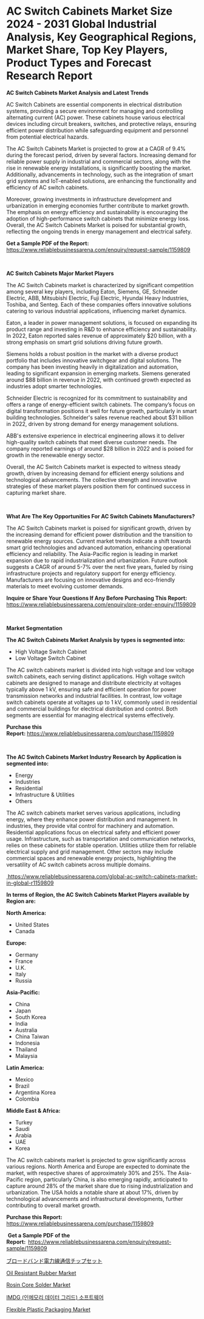 <p><h1>AC Switch Cabinets Market Size 2024 - 2031 Global Industrial Analysis, Key Geographical Regions, Market Share, Top Key Players, Product Types and Forecast Research Report</h1></p><p><strong>AC Switch Cabinets Market Analysis and Latest Trends</strong></p>
<p><p>AC Switch Cabinets are essential components in electrical distribution systems, providing a secure environment for managing and controlling alternating current (AC) power. These cabinets house various electrical devices including circuit breakers, switches, and protective relays, ensuring efficient power distribution while safeguarding equipment and personnel from potential electrical hazards.</p><p>The AC Switch Cabinets Market is projected to grow at a CAGR of 9.4% during the forecast period, driven by several factors. Increasing demand for reliable power supply in industrial and commercial sectors, along with the rise in renewable energy installations, is significantly boosting the market. Additionally, advancements in technology, such as the integration of smart grid systems and IoT-enabled solutions, are enhancing the functionality and efficiency of AC switch cabinets.</p><p>Moreover, growing investments in infrastructure development and urbanization in emerging economies further contribute to market growth. The emphasis on energy efficiency and sustainability is encouraging the adoption of high-performance switch cabinets that minimize energy loss. Overall, the AC Switch Cabinets Market is poised for substantial growth, reflecting the ongoing trends in energy management and electrical safety.</p></p>
<p><strong>Get a Sample PDF of the Report:&nbsp;</strong> <a href="https://www.reliablebusinessarena.com/enquiry/request-sample/1159809">https://www.reliablebusinessarena.com/enquiry/request-sample/1159809</a></p>
<p>&nbsp;</p>
<p><strong>AC Switch Cabinets Major Market Players</strong></p>
<p><p>The AC Switch Cabinets market is characterized by significant competition among several key players, including Eaton, Siemens, GE, Schneider Electric, ABB, Mitsubishi Electric, Fuji Electric, Hyundai Heavy Industries, Toshiba, and Senteg. Each of these companies offers innovative solutions catering to various industrial applications, influencing market dynamics.</p><p>Eaton, a leader in power management solutions, is focused on expanding its product range and investing in R&D to enhance efficiency and sustainability. In 2022, Eaton reported sales revenue of approximately $20 billion, with a strong emphasis on smart grid solutions driving future growth.</p><p>Siemens holds a robust position in the market with a diverse product portfolio that includes innovative switchgear and digital solutions. The company has been investing heavily in digitalization and automation, leading to significant expansion in emerging markets. Siemens generated around $88 billion in revenue in 2022, with continued growth expected as industries adopt smarter technologies.</p><p>Schneider Electric is recognized for its commitment to sustainability and offers a range of energy-efficient switch cabinets. The company’s focus on digital transformation positions it well for future growth, particularly in smart building technologies. Schneider's sales revenue reached about $31 billion in 2022, driven by strong demand for energy management solutions.</p><p>ABB's extensive experience in electrical engineering allows it to deliver high-quality switch cabinets that meet diverse customer needs. The company reported earnings of around $28 billion in 2022 and is poised for growth in the renewable energy sector.</p><p>Overall, the AC Switch Cabinets market is expected to witness steady growth, driven by increasing demand for efficient energy solutions and technological advancements. The collective strength and innovative strategies of these market players position them for continued success in capturing market share.</p></p>
<p>&nbsp;</p>
<p><strong>What Are The Key Opportunities For AC Switch Cabinets Manufacturers?</strong></p>
<p><p>The AC Switch Cabinets market is poised for significant growth, driven by the increasing demand for efficient power distribution and the transition to renewable energy sources. Current market trends indicate a shift towards smart grid technologies and advanced automation, enhancing operational efficiency and reliability. The Asia-Pacific region is leading in market expansion due to rapid industrialization and urbanization. Future outlook suggests a CAGR of around 5-7% over the next five years, fueled by rising infrastructure projects and regulatory support for energy efficiency. Manufacturers are focusing on innovative designs and eco-friendly materials to meet evolving customer demands.</p></p>
<p><strong>Inquire or Share Your Questions If Any Before Purchasing This Report:</strong> <a href="https://www.reliablebusinessarena.com/enquiry/pre-order-enquiry/1159809">https://www.reliablebusinessarena.com/enquiry/pre-order-enquiry/1159809</a></p>
<p>&nbsp;</p>
<p><strong>Market Segmentation</strong></p>
<p><strong>The AC Switch Cabinets Market Analysis by types is segmented into:</strong></p>
<p><ul><li>High Voltage Switch Cabinet</li><li>Low Voltage Switch Cabinet</li></ul></p>
<p><p>The AC switch cabinets market is divided into high voltage and low voltage switch cabinets, each serving distinct applications. High voltage switch cabinets are designed to manage and distribute electricity at voltages typically above 1 kV, ensuring safe and efficient operation for power transmission networks and industrial facilities. In contrast, low voltage switch cabinets operate at voltages up to 1 kV, commonly used in residential and commercial buildings for electrical distribution and control. Both segments are essential for managing electrical systems effectively.</p></p>
<p><strong>Purchase this Report:&nbsp;</strong><a href="https://www.reliablebusinessarena.com/purchase/1159809">https://www.reliablebusinessarena.com/purchase/1159809</a></p>
<p>&nbsp;</p>
<p><strong>The AC Switch Cabinets Market Industry Research by Application is segmented into:</strong></p>
<p><ul><li>Energy</li><li>Industries</li><li>Residential</li><li>Infrastructure & Utilities</li><li>Others</li></ul></p>
<p><p>The AC switch cabinets market serves various applications, including energy, where they enhance power distribution and management. In industries, they provide vital control for machinery and automation. Residential applications focus on electrical safety and efficient power usage. Infrastructure, such as transportation and communication networks, relies on these cabinets for stable operation. Utilities utilize them for reliable electrical supply and grid management. Other sectors may include commercial spaces and renewable energy projects, highlighting the versatility of AC switch cabinets across multiple domains.</p></p>
<p><a href="https://www.reliablebusinessarena.com/global-ac-switch-cabinets-market-in-global-r1159809">&nbsp;https://www.reliablebusinessarena.com/global-ac-switch-cabinets-market-in-global-r1159809</a></p>
<p><strong>In terms of Region, the AC Switch Cabinets Market Players available by Region are:</strong></p>
<p>
    <p> <strong> North America: </strong>
        <ul>
            <li>United States</li>
            <li>Canada</li>
        </ul>
        </p> 
    <p> <strong> Europe: </strong>
        <ul>
            <li>Germany</li>
            <li>France</li>
            <li>U.K.</li>
            <li>Italy</li>
            <li>Russia</li>
        </ul>
        </p> 
    <p> <strong> Asia-Pacific: </strong>
        <ul>
            <li>China</li>
            <li>Japan</li>
            <li>South Korea</li>
            <li>India</li>
            <li>Australia</li>
            <li>China Taiwan</li>
            <li>Indonesia</li>
            <li>Thailand</li>
            <li>Malaysia</li>
        </ul>
        </p> 
    <p> <strong> Latin America: </strong>
        <ul>
            <li>Mexico</li>
            <li>Brazil</li>
            <li>Argentina Korea</li>
            <li>Colombia</li>
        </ul>
        </p> 
    <p> <strong> Middle East & Africa: </strong>
        <ul>
            <li>Turkey</li>
            <li>Saudi</li>
            <li>Arabia</li>
            <li>UAE</li>
            <li>Korea</li>
        </ul>
    </p>
    </p>
<p><p>The AC switch cabinets market is projected to grow significantly across various regions. North America and Europe are expected to dominate the market, with respective shares of approximately 30% and 25%. The Asia-Pacific region, particularly China, is also emerging rapidly, anticipated to capture around 28% of the market share due to rising industrialization and urbanization. The USA holds a notable share at about 17%, driven by technological advancements and infrastructural developments, further contributing to overall market growth.</p></p>
<p><strong>Purchase this Report: </strong><a href="https://www.reliablebusinessarena.com/purchase/1159809">https://www.reliablebusinessarena.com/purchase/1159809</a></p>
<p>&nbsp;<strong>Get a Sample PDF of the Report:&nbsp;&nbsp;</strong><a href="https://www.reliablebusinessarena.com/enquiry/request-sample/1159809">https://www.reliablebusinessarena.com/enquiry/request-sample/1159809</a></p>
<p><strong></strong></p>
<p><p><a href="https://medium.com/@dfg5fff/broadband-power-line-communication-chipset-market-%E3%81%AF-%E3%82%B3%E3%82%B9%E3%83%88%E7%AE%A1%E7%90%86%E3%81%A8%E5%8A%B9%E7%8E%87%E5%90%91%E4%B8%8A%E3%82%92%E5%84%AA%E5%85%88%E3%81%97%E3%81%BE%E3%81%99-cdfbe7398c7d">ブロードバンド電力線通信チップセット</a></p><p><a href="https://issuu.com/reportprime-2/docs/oil-resistant-rubber-market-size-20_d5e0aee5a1e162">Oil Resistant Rubber Market</a></p><p><a href="https://issuu.com/reportprime-2/docs/rosin-core-solder-market-size-2030._9c659cdbb21820">Rosin Core Solder Market</a></p><p><a href="https://medium.com/@terina.1/imdg-%EC%9D%B8%EB%A9%94%EB%AA%A8%EB%A6%AC-%EB%8D%B0%EC%9D%B4%ED%84%B0-%EA%B7%B8%EB%A6%AC%EB%93%9C-%EC%86%8C%ED%94%84%ED%8A%B8%EC%9B%A8%EC%96%B4-%EC%8B%9C%EC%9E%A5%EC%9D%84-%ED%98%95%EC%84%B1%ED%95%98%EB%8A%94-%ED%98%81%EC%8B%A0-%EB%B0%8F-%EC%8B%9C%EC%9E%A5-%ED%8A%B8%EB%A0%8C%EB%93%9C%EB%8A%94-%EB%AC%B4%EC%97%87%EC%9D%B8%EA%B0%80%EC%9A%94-889f2504c29b">IMDG (인메모리 데이터 그리드) 소프트웨어</a></p><p><a href="https://www.linkedin.com/pulse/emerging-trends-flexible-plastic-packaging-market-global-iselc?trackingId=vdJ%2FcCMjTUGZL6EZCOnR%2Bw%3D%3D">Flexible Plastic Packaging Market</a></p></p>